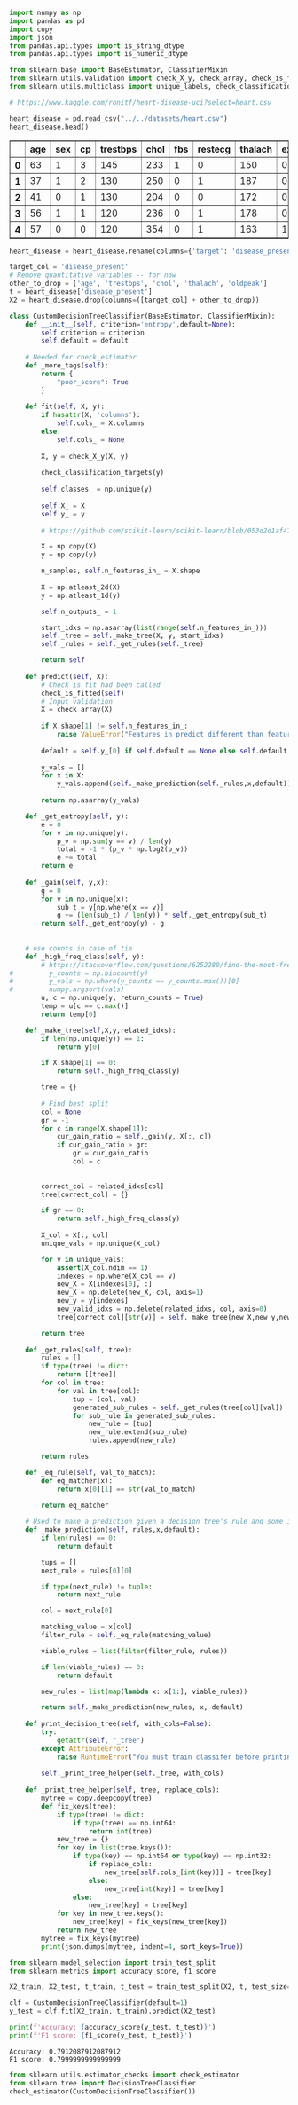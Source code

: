 ```python
import numpy as np
import pandas as pd
import copy
import json
from pandas.api.types import is_string_dtype
from pandas.api.types import is_numeric_dtype
```


```python
from sklearn.base import BaseEstimator, ClassifierMixin
from sklearn.utils.validation import check_X_y, check_array, check_is_fitted
from sklearn.utils.multiclass import unique_labels, check_classification_targets
```


```python
# https://www.kaggle.com/ronitf/heart-disease-uci?select=heart.csv

heart_disease = pd.read_csv("../../datasets/heart.csv")
heart_disease.head()
```




<div>
<style scoped>
    .dataframe tbody tr th:only-of-type {
        vertical-align: middle;
    }

    .dataframe tbody tr th {
        vertical-align: top;
    }

    .dataframe thead th {
        text-align: right;
    }
</style>
<table border="1" class="dataframe">
  <thead>
    <tr style="text-align: right;">
      <th></th>
      <th>age</th>
      <th>sex</th>
      <th>cp</th>
      <th>trestbps</th>
      <th>chol</th>
      <th>fbs</th>
      <th>restecg</th>
      <th>thalach</th>
      <th>exang</th>
      <th>oldpeak</th>
      <th>slope</th>
      <th>ca</th>
      <th>thal</th>
      <th>target</th>
    </tr>
  </thead>
  <tbody>
    <tr>
      <th>0</th>
      <td>63</td>
      <td>1</td>
      <td>3</td>
      <td>145</td>
      <td>233</td>
      <td>1</td>
      <td>0</td>
      <td>150</td>
      <td>0</td>
      <td>2.3</td>
      <td>0</td>
      <td>0</td>
      <td>1</td>
      <td>1</td>
    </tr>
    <tr>
      <th>1</th>
      <td>37</td>
      <td>1</td>
      <td>2</td>
      <td>130</td>
      <td>250</td>
      <td>0</td>
      <td>1</td>
      <td>187</td>
      <td>0</td>
      <td>3.5</td>
      <td>0</td>
      <td>0</td>
      <td>2</td>
      <td>1</td>
    </tr>
    <tr>
      <th>2</th>
      <td>41</td>
      <td>0</td>
      <td>1</td>
      <td>130</td>
      <td>204</td>
      <td>0</td>
      <td>0</td>
      <td>172</td>
      <td>0</td>
      <td>1.4</td>
      <td>2</td>
      <td>0</td>
      <td>2</td>
      <td>1</td>
    </tr>
    <tr>
      <th>3</th>
      <td>56</td>
      <td>1</td>
      <td>1</td>
      <td>120</td>
      <td>236</td>
      <td>0</td>
      <td>1</td>
      <td>178</td>
      <td>0</td>
      <td>0.8</td>
      <td>2</td>
      <td>0</td>
      <td>2</td>
      <td>1</td>
    </tr>
    <tr>
      <th>4</th>
      <td>57</td>
      <td>0</td>
      <td>0</td>
      <td>120</td>
      <td>354</td>
      <td>0</td>
      <td>1</td>
      <td>163</td>
      <td>1</td>
      <td>0.6</td>
      <td>2</td>
      <td>0</td>
      <td>2</td>
      <td>1</td>
    </tr>
  </tbody>
</table>
</div>




```python
heart_disease = heart_disease.rename(columns={'target': 'disease_present'})
```


```python
target_col = 'disease_present'
# Remove quantitative variables -- for now
other_to_drop = ['age', 'trestbps', 'chol', 'thalach', 'oldpeak']
t = heart_disease['disease_present']
X2 = heart_disease.drop(columns=([target_col] + other_to_drop))
```


```python
class CustomDecisionTreeClassifier(BaseEstimator, ClassifierMixin):
    def __init__(self, criterion='entropy',default=None):
        self.criterion = criterion
        self.default = default
    
    # Needed for check_estimator
    def _more_tags(self):
        return {
            "poor_score": True
        }
    
    def fit(self, X, y):
        if hasattr(X, 'columns'):
            self.cols_ = X.columns
        else:
            self.cols_ = None
        
        X, y = check_X_y(X, y)
        
        check_classification_targets(y)
        
        self.classes_ = np.unique(y)
        
        self.X_ = X
        self.y_ = y
        
        # https://github.com/scikit-learn/scikit-learn/blob/053d2d1af477d9dc17e69162b9f2298c0fda5905/sklearn/tree/_classes.py#L83

        X = np.copy(X)
        y = np.copy(y)

        n_samples, self.n_features_in_ = X.shape
        
        X = np.atleast_2d(X)
        y = np.atleast_1d(y)

        self.n_outputs_ = 1

        start_idxs = np.asarray(list(range(self.n_features_in_)))
        self._tree = self._make_tree(X, y, start_idxs)
        self._rules = self._get_rules(self._tree)

        return self
    
    def predict(self, X):
        # Check is fit had been called
        check_is_fitted(self)
        # Input validation
        X = check_array(X)
        
        if X.shape[1] != self.n_features_in_:
            raise ValueError("Features in predict different than features in fit")
        
        default = self.y_[0] if self.default == None else self.default
        
        y_vals = []
        for x in X:
            y_vals.append(self._make_prediction(self._rules,x,default))
        
        return np.asarray(y_vals)

    def _get_entropy(self, y):
        e = 0
        for v in np.unique(y):
            p_v = np.sum(y == v) / len(y)
            total = -1 * (p_v * np.log2(p_v))
            e += total
        return e
    
    def _gain(self, y,x):
        g = 0
        for v in np.unique(x):
            sub_t = y[np.where(x == v)]
            g += (len(sub_t) / len(y)) * self._get_entropy(sub_t)
        return self._get_entropy(y) - g
        
    
    # use counts in case of tie
    def _high_freq_class(self, y):
        # https://stackoverflow.com/questions/6252280/find-the-most-frequent-number-in-a-numpy-array
#         y_counts = np.bincount(y)
#         y_vals = np.where(y_counts == y_counts.max())[0]
#         numpy.argsort(vals)
        u, c = np.unique(y, return_counts = True)
        temp = u[c == c.max()]
        return temp[0]

    def _make_tree(self,X,y,related_idxs):
        if len(np.unique(y)) == 1:
            return y[0]

        if X.shape[1] == 0:
            return self._high_freq_class(y)

        tree = {}
        
        # Find best split
        col = None
        gr = -1
        for c in range(X.shape[1]):
            cur_gain_ratio = self._gain(y, X[:, c])
            if cur_gain_ratio > gr:
                gr = cur_gain_ratio
                col = c
    
    
        correct_col = related_idxs[col]
        tree[correct_col] = {}

        if gr == 0:
            return self._high_freq_class(y)
        
        X_col = X[:, col]
        unique_vals = np.unique(X_col)

        for v in unique_vals:
            assert(X_col.ndim == 1)
            indexes = np.where(X_col == v)
            new_X = X[indexes[0], :]
            new_X = np.delete(new_X, col, axis=1)
            new_y = y[indexes]
            new_valid_idxs = np.delete(related_idxs, col, axis=0)
            tree[correct_col][str(v)] = self._make_tree(new_X,new_y,new_valid_idxs)

        return tree
    
    def _get_rules(self, tree):
        rules = []
        if type(tree) != dict:
            return [[tree]]
        for col in tree:
            for val in tree[col]:
                tup = (col, val)
                generated_sub_rules = self._get_rules(tree[col][val])
                for sub_rule in generated_sub_rules:
                    new_rule = [tup]
                    new_rule.extend(sub_rule)
                    rules.append(new_rule)

        return rules

    def _eq_rule(self, val_to_match):
        def eq_matcher(x):
            return x[0][1] == str(val_to_match)
        
        return eq_matcher

    # Used to make a prediction given a decision tree's rule and some inputs
    def _make_prediction(self, rules,x,default):
        if len(rules) == 0:
            return default

        tups = []
        next_rule = rules[0][0]

        if type(next_rule) != tuple:
            return next_rule

        col = next_rule[0]

        matching_value = x[col]
        filter_rule = self._eq_rule(matching_value)

        viable_rules = list(filter(filter_rule, rules))

        if len(viable_rules) == 0:
            return default

        new_rules = list(map(lambda x: x[1:], viable_rules))

        return self._make_prediction(new_rules, x, default)
    
    def print_decision_tree(self, with_cols=False):
        try:
            getattr(self, "_tree")
        except AttributeError:
            raise RuntimeError("You must train classifer before printing tree!")
            
        self._print_tree_helper(self._tree, with_cols)
            
    def _print_tree_helper(self, tree, replace_cols):
        mytree = copy.deepcopy(tree)
        def fix_keys(tree):
            if type(tree) != dict:
                if type(tree) == np.int64:
                    return int(tree)
            new_tree = {}
            for key in list(tree.keys()):
                if type(key) == np.int64 or type(key) == np.int32:
                    if replace_cols:
                        new_tree[self.cols_[int(key)]] = tree[key]
                    else:
                        new_tree[int(key)] = tree[key]
                else:
                    new_tree[key] = tree[key]
            for key in new_tree.keys():
                new_tree[key] = fix_keys(new_tree[key])
            return new_tree
        mytree = fix_keys(mytree)
        print(json.dumps(mytree, indent=4, sort_keys=True))
```


```python
from sklearn.model_selection import train_test_split
from sklearn.metrics import accuracy_score, f1_score

X2_train, X2_test, t_train, t_test = train_test_split(X2, t, test_size=0.3, random_state = 0)

clf = CustomDecisionTreeClassifier(default=1)
y_test = clf.fit(X2_train, t_train).predict(X2_test)

print(f'Accuracy: {accuracy_score(y_test, t_test)}')
print(f'F1 score: {f1_score(y_test, t_test)}')
```

    Accuracy: 0.7912087912087912
    F1 score: 0.7999999999999999



```python
from sklearn.utils.estimator_checks import check_estimator
from sklearn.tree import DecisionTreeClassifier
check_estimator(CustomDecisionTreeClassifier())
```
